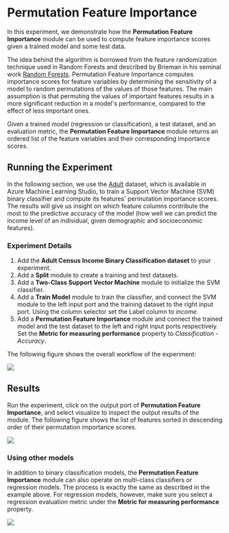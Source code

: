 # Permutation Feature Importance #

In this experiment, we demonstrate how the **Permutation Feature Importance** module can be used to compute feature importance scores given a trained model and some test data.

The idea behind the algorithm is borrowed from the feature randomization technique used in Random Forests and described by Brieman in his seminal work [Random Forests](http://www.academia.edu/download/31115690/breiman_randomforests.pdf). Permutation Feature Importance computes importance scores for feature variables by determining the sensitivity of a model to random permutations of the values of those features. The main assumption is that permuting the values of important features results in a more significant reduction in a model's performance, compared to the effect of less important ones.

Given a trained model (regression or classification), a test dataset, and an evaluation metric, the **Permutation Feature Importance** module returns an ordered list of the feature variables and their corresponding importance scores.

## Running the Experiment ##
In the following section, we use the [Adult](http://archive.ics.uci.edu/ml/datasets/Adult) dataset, which is available in Azure Machine Learning Studio, to train a Support Vector Machine (SVM) binary classifier and compute its features' permutation importance scores. The results will give us insight on which feature columns contribute the most to the predictive accuracy of the model (how well we can predict the income level of an individual, given demographic and socioeconomic features).

### Experiment Details ###

1. Add the **Adult Census Income Binary Classification dataset** to your experiment.
2. Add a **Split** module to create a training and test datasets.
3. Add a **Two-Class Support Vector Machine** module to initialize the SVM classifier.
4. Add a **Train Model** module to train the classifier, and connect the SVM module to the left input port and the training dataset to the right input port. Using the column selector set the Label column to *income*.
5. Add a **Permutation Feature Importance** module and connect the trained model and the test dataset to the left and right input ports respectively. Set the **Metric for measuring performance** property to *Classification - Accuracy*.

The following figure shows the overall workflow of the experiment:

![][image0]

## Results ##

Run the experiment, click on the output port of **Permutation Feature Importance**, and select visualize to inspect the output results of the module. The following figure shows the list of features sorted in descending order of their permutation importance scores.

![][image1]

### Using other models ###
In addition to binary classification models, the **Permutation Feature Importance** module can also operate on multi-class classifiers or regression models. The process is exactly the same as described in the example above. For regression models, however, make sure you select a regression evaluation metric under the **Metric for measuring performance** property.

![][image2]

<!-- Images -->
[image0]:https://github.com/mezmicrosoft/Sample_Experiments/blob/master/Permutation_Feature_Importance/image0.PNG
[image1]:https://github.com/mezmicrosoft/Sample_Experiments/blob/master/Permutation_Feature_Importance/image1.PNG
[image2]:https://github.com/mezmicrosoft/Sample_Experiments/blob/master/Permutation_Feature_Importance/image2.PNG
